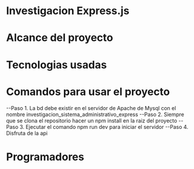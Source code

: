 # Investigacion Express.js

# Alcance del proyecto

# Tecnologias usadas

# Comandos para usar el proyecto

--Paso 1. La bd debe existir en el servidor de Apache de Mysql con el nombre investigacion_sistema_administrativo_express
--Paso 2. Siempre que se clona el repositorio hacer un npm install en la raiz del proyecto
--Paso 3. Ejecutar el comando npm run dev para iniciar el servidor
--Paso 4. Disfruta de la api

# Programadores


